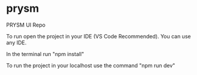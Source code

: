 # prysm
PRYSM UI Repo

To run open the project in your IDE (VS Code Recommended). You can use any IDE.

In the terminal run "npm install"

To run the project in your localhost use the command "npm run dev"
